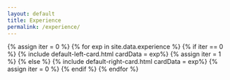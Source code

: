 ```yaml
---
layout: default
title: Experience
permalink: /experience/
---
```


{% assign iter = 0  %}
{% for exp in site.data.experience  %}
  {% if iter == 0 %}
    {% include default-left-card.html cardData = exp%}
    {% assign iter = 1  %}
  {% else %}
    {% include default-right-card.html cardData = exp%}
    {% assign iter = 0  %}
  {% endif %}
{% endfor %}
